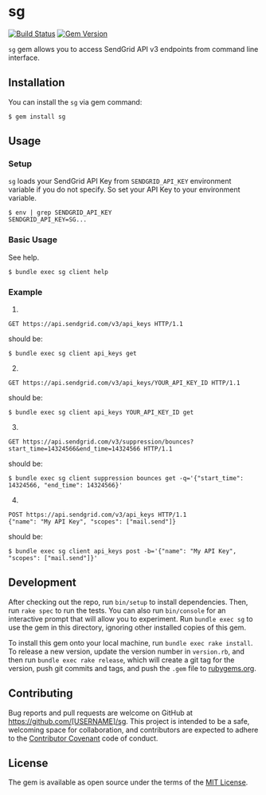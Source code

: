 # sg

[![Build Status](https://travis-ci.org/awwa/sg.svg?branch=master)](https://travis-ci.org/awwa/sg)
[![Gem Version](https://badge.fury.io/rb/sg.svg)](https://badge.fury.io/rb/sg)

`sg` gem allows you to access SendGrid API v3 endpoints from command line interface.

## Installation

You can install the `sg` via gem command:

    $ gem install sg

## Usage

### Setup

`sg` loads your SendGrid API Key from `SENDGRID_API_KEY` environment variable if you do not specify. So set your API Key to your environment variable.

    $ env | grep SENDGRID_API_KEY
    SENDGRID_API_KEY=SG...

### Basic Usage

See help.

    $ bundle exec sg client help

### Example

1.

    GET https://api.sendgrid.com/v3/api_keys HTTP/1.1

should be:

    $ bundle exec sg client api_keys get

2.

    GET https://api.sendgrid.com/v3/api_keys/YOUR_API_KEY_ID HTTP/1.1

should be:

    $ bundle exec sg client api_keys YOUR_API_KEY_ID get

3.

    GET https://api.sendgrid.com/v3/suppression/bounces?start_time=14324566&end_time=14324566 HTTP/1.1

should be:

    $ bundle exec sg client suppression bounces get -q='{"start_time": 14324566, "end_time": 14324566}'

4.

    POST https://api.sendgrid.com/v3/api_keys HTTP/1.1
    {"name": "My API Key", "scopes": ["mail.send"]}

should be:

    $ bundle exec sg client api_keys post -b='{"name": "My API Key", "scopes": ["mail.send"]}'

## Development

After checking out the repo, run `bin/setup` to install dependencies. Then, run `rake spec` to run the tests. You can also run `bin/console` for an interactive prompt that will allow you to experiment. Run `bundle exec sg` to use the gem in this directory, ignoring other installed copies of this gem.

To install this gem onto your local machine, run `bundle exec rake install`. To release a new version, update the version number in `version.rb`, and then run `bundle exec rake release`, which will create a git tag for the version, push git commits and tags, and push the `.gem` file to [rubygems.org](https://rubygems.org).

## Contributing

Bug reports and pull requests are welcome on GitHub at https://github.com/[USERNAME]/sg. This project is intended to be a safe, welcoming space for collaboration, and contributors are expected to adhere to the [Contributor Covenant](http://contributor-covenant.org) code of conduct.


## License

The gem is available as open source under the terms of the [MIT License](http://opensource.org/licenses/MIT).
